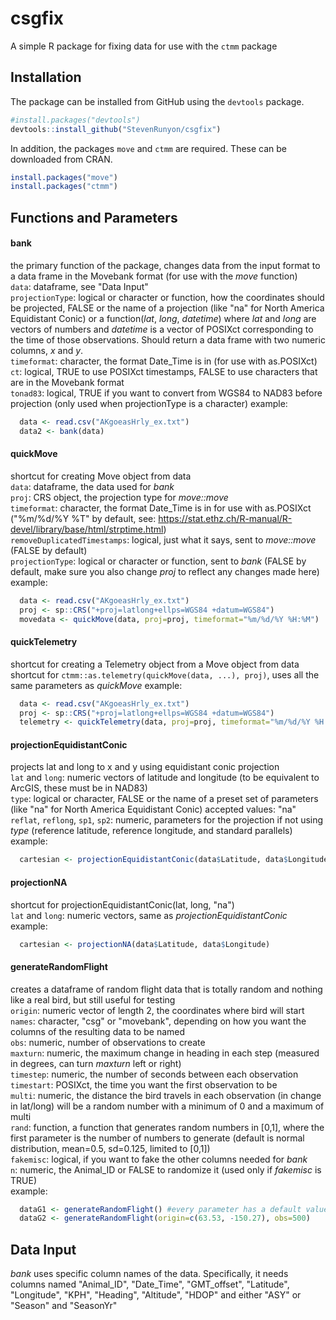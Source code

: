 # csgfix
A simple R package for fixing data for use with the `ctmm` package

## Installation


The package can be installed from GitHub using the `devtools` package.    
```r
#install.packages("devtools")
devtools::install_github("StevenRunyon/csgfix")
```

In addition,  the packages `move` and `ctmm` are required. These can be downloaded from CRAN.    
```r
install.packages("move")
install.packages("ctmm")
```   

## Functions and Parameters
#### bank
  the primary function of the package, changes data from the input format to a data frame in the Movebank format (for use with the _move_ function)    
  `data`: dataframe, see "Data Input"    
  `projectionType`: logical or character or function, how the coordinates should be projected, FALSE or the name of a projection (like "na" for North America Equidistant Conic) or a function(_lat_, _long_, _datetime_) where _lat_ and _long_ are vectors of numbers and _datetime_ is a vector of POSIXct corresponding to the time of those observations. Should return a data frame with two numeric columns, _x_ and _y_.        
  `timeformat`: character, the format Date_Time is in (for use with as.POSIXct)    
  `ct`: logical, TRUE to use POSIXct timestamps, FALSE to use characters that are in the Movebank format    
  `tonad83`: logical, TRUE if you want to convert from WGS84 to NAD83 before projection (only used when projectionType is a character)
  example:    
  ```r
    data <- read.csv("AKgoeasHrly_ex.txt")
    data2 <- bank(data)
  ```

#### quickMove    
  shortcut for creating Move object from data   
  `data`: dataframe, the data used for _bank_   
  `proj`: CRS object, the projection type for _move::move_    
  `timeformat`: character, the format Date_Time is in for use with as.POSIXct ("%m/%d/%Y %T" by default, see: https://stat.ethz.ch/R-manual/R-devel/library/base/html/strptime.html)    
  `removeDuplicatedTimestamps`: logical, just what it says, sent to _move::move_ (FALSE by default)   
  `projectionType`: logical or character or function, sent to _bank_ (FALSE by default, make sure you also change _proj_ to reflect any changes made here)      
  example:    
  ```r
    data <- read.csv("AKgoeasHrly_ex.txt")
	proj <- sp::CRS("+proj=latlong+ellps=WGS84 +datum=WGS84")
    movedata <- quickMove(data, proj=proj, timeformat="%m/%d/%Y %H:%M")
  ```
  
#### quickTelemetry    
  shortcut for creating a Telemetry object from a Move object from data   
  shortcut for `ctmm::as.telemetry(quickMove(data, ...), proj)`, uses all the same parameters as _quickMove_
  example:    
  ```r
    data <- read.csv("AKgoeasHrly_ex.txt")
	proj <- sp::CRS("+proj=latlong+ellps=WGS84 +datum=WGS84")
    telemetry <- quickTelemetry(data, proj=proj, timeformat="%m/%d/%Y %H:%M")
  ```

#### projectionEquidistantConic    
  projects lat and long to x and y using equidistant conic projection    
  `lat` and `long`: numeric vectors of latitude and longitude (to be equivalent to ArcGIS, these must be in NAD83)     
  `type`: logical or character, FALSE or the name of a preset set of parameters (like "na" for North America Equidistant Conic) accepted values: "na"   
  `reflat`, `reflong`, `sp1`, `sp2`: numeric, parameters for the projection if not using _type_ (reference latitude, reference longitude, and standard parallels)     
  example:    
  ```r
    cartesian <- projectionEquidistantConic(data$Latitude, data$Longitude, "na")
  ```

#### projectionNA    
  shortcut for projectionEquidistantConic(lat, long, "na")     
  `lat` and `long`: numeric vectors, same as _projectionEquidistantConic_           
  example:    
  ```r
    cartesian <- projectionNA(data$Latitude, data$Longitude)
  ```

#### generateRandomFlight    
  creates a dataframe of random flight data that is totally random and nothing like a real bird, but still useful for testing     
  `origin`: numeric vector of length 2, the coordinates where bird will start    
  `names`: character, "csg" or "movebank", depending on how you want the columns of the resulting data to be named    
  `obs`: numeric, number of observations to create     
  `maxturn`: numeric, the maximum change in heading in each step (measured in degrees, can turn _maxturn_ left or right)     
  `timestep`: numeric, the number of seconds between each observation    
  `timestart`: POSIXct, the time you want the first observation to be    
  `multi`: numeric, the distance the bird travels in each observation (in change in lat/long) will be a random number with a minimum of 0 and a maximum of multi    
  `rand`: function, a function that generates random numbers in [0,1], where the first parameter is the number of numbers to generate (default is normal distribution, mean=0.5, sd=0.125, limited to [0,1])     
  `fakemisc`: logical, if you want to fake the other columns needed for _bank_    
  `n`: numeric, the Animal_ID or FALSE to randomize it (used only if _fakemisc_ is TRUE)        
  example:    
  ```r
    dataG1 <- generateRandomFlight() #every parameter has a default value, running the function with no parameters will work fine
    dataG2 <- generateRandomFlight(origin=c(63.53, -150.27), obs=500)
  ```

## Data Input    
_bank_ uses specific column names of the data. Specifically, it needs columns named
"Animal_ID", "Date_Time", "GMT_offset", "Latitude", "Longitude", "KPH", "Heading", "Altitude", "HDOP"
and either "ASY" or "Season" and "SeasonYr"
